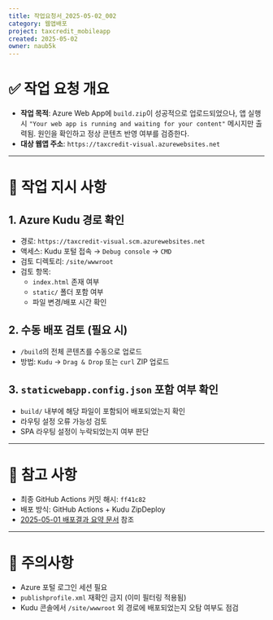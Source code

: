 ```yaml
---
title: 작업요청서_2025-05-02_002
category: 웹앱배포
project: taxcredit_mobileapp
created: 2025-05-02
owner: naub5k
---
```


# ✅ 작업 요청 개요

- **작업 목적**: Azure Web App에 `build.zip`이 성공적으로 업로드되었으나, 앱 실행 시 `"Your web app is running and waiting for your content"` 메시지만 출력됨. 원인을 확인하고 정상 콘텐츠 반영 여부를 검증한다.
- **대상 웹앱 주소**: `https://taxcredit-visual.azurewebsites.net`

---

# 🧾 작업 지시 사항

## 1. Azure Kudu 경로 확인
- 경로: `https://taxcredit-visual.scm.azurewebsites.net`
- 액세스: Kudu 포털 접속 → `Debug console` → `CMD`
- 검토 디렉토리: `/site/wwwroot`
- 검토 항목:
  - `index.html` 존재 여부
  - `static/` 폴더 포함 여부
  - 파일 변경/배포 시간 확인

## 2. 수동 배포 검토 (필요 시)
- `/build`의 전체 콘텐츠를 수동으로 업로드
- 방법: `Kudu` → `Drag & Drop` 또는 `curl` ZIP 업로드

## 3. `staticwebapp.config.json` 포함 여부 확인
- `build/` 내부에 해당 파일이 포함되어 배포되었는지 확인
- 라우팅 설정 오류 가능성 검토
- SPA 라우팅 설정이 누락되었는지 여부 판단

---

# 📎 참고 사항
- 최종 GitHub Actions 커밋 해시: `ff41c82`
- 배포 방식: GitHub Actions + Kudu ZipDeploy
- [2025-05-01 배포결과 요약 문서](sandbox:/mnt/data/deploy_진행결과_요약_20250501.md) 참조

---

# 🧭 주의사항
- Azure 포털 로그인 세션 필요
- `publishprofile.xml` 재확인 금지 (이미 필터링 적용됨)
- Kudu 콘솔에서 `/site/wwwroot` 외 경로에 배포되었는지 오탐 여부도 점검
